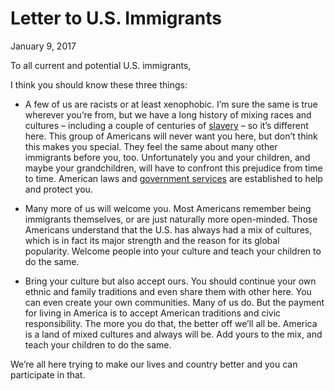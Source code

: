 # Letter to U.S. Immigrants

<p class="datestamp">January 9, 2017</p>

To all current and potential U.S. immigrants,

I think you should know these three things:

- A few of us are racists or at least xenophobic. I’m sure the same is true wherever you’re from, but we have a long history of mixing races and cultures – including a couple of centuries of [slavery](http://www.history.com/topics/black-history/slavery) – so it’s different here. This group of Americans will never want you here, but don’t think this makes you special. They feel the same about many other immigrants before you, too. Unfortunately you and your children, and maybe your grandchildren, will have to confront this prejudice from time to time. American laws and [government services](https://www.uscis.gov/) are established to help and protect you.  

- Many more of us will welcome you. Most Americans remember being immigrants themselves, or are just naturally more open-minded. Those Americans understand that the U.S. has always had a mix of cultures, which is in fact its major strength and the reason for its global popularity. Welcome people into your culture and teach your children to do the same.

- Bring your culture but also accept ours. You should continue your own ethnic and family traditions and even share them with other here. You can even create your own communities. Many of us do. But the payment for living in America is to accept American traditions and civic responsibility. The more you do that, the better off we’ll all be. America is a land of mixed cultures and always will be. Add yours to the mix, and teach your children to do the same.

We’re all here trying to make our lives and country better and you can participate in that.  



